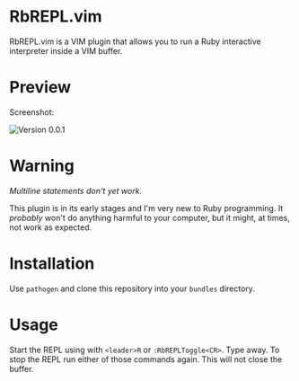 # RbREPL.vim

RbREPL.vim is a VIM plugin that allows you to run a Ruby interactive
interpreter inside a VIM buffer.

# Preview

Screenshot:

![Version 0.0.1](http://farm7.static.flickr.com/6013/5918697833_2ebe329b44_z.jpg)

# Warning

*Multiline statements don't yet work.*

This plugin is in its early stages and I'm very new to Ruby programming.
It _probably_ won't do anything harmful to your computer, but it might,
at times, not work as expected. 

# Installation

Use `pathogen` and clone this repository into your `bundles` directory.

# Usage

Start the REPL using with `<leader>R` or `:RbREPLToggle<CR>`. Type away.
To stop the REPL run either of those commands again. This will not close
the buffer.
